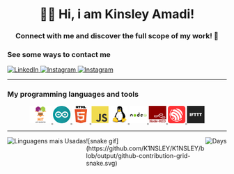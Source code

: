 <h1 align="center">👋🏼 Hi, i am Kinsley Amadi! </h1>

<h3 align="center">Connect with me and discover the full scope of my work! 🚀</h3>
<h3 align="left">See some ways to contact me</h3>
<p>
    <a href="https://www.linkedin.com/in/kinsley-chinda-amadi-2ba104257/">
        <img src="https://raw.githubusercontent.com/rahuldkjain/github-profile-readme-generator/master/src/images/icons/Social/linked-in-alt.svg" alt="LinkedIn" height="30" width="40">
    </a>
    <a href="https://twitter.com/Kinsley_S2" alt="TwitterX">
        <img src="https://cdn.jsdelivr.net/gh/devicons/devicon/icons/twitter/twitter-original.svg" alt="Instagram" height="30" width="40">
    </a>
    <a href="https://www.instagram.com/kinsley.c.amadi/" alt="BotaoInstagram">
        <img src="https://raw.githubusercontent.com/rahuldkjain/github-profile-readme-generator/master/src/images/icons/Social/instagram.svg" alt="Instagram" height="30" width="50">
    </a>

---
</p>
    <h3>My programming languages and tools</h3>
    <p align="center"> 
    <a href="https://appinventor.mit.edu/" target="_blank" rel="noreferrer"> 
      <img src="https://github.com/K1NSLEY/HTML-CSS/blob/main/files/ReadMe/Appinventor.svg" alt="AppInventor" width="50" height="40"/> 
    </a> 
    <a href="https://www.arduino.cc/" target="_blank" rel="noreferrer"> 
      <img src="https://github.com/K1NSLEY/HTML-CSS/blob/main/files/ReadMe/Arduino.svg" alt="Arduino" width="40" height="40"/> 
    </a>
    <a href="https://www.w3.org/" target="_blank" rel="noreferrer"> 
      <img src="https://github.com/K1NSLEY/HTML-CSS/blob/main/files/ReadMe/HTML.svg" alt="W3 HTML" width="40" height="40"/> 
    </a
    <a href="https://www.mozilla.org/en-US/?v=1" target="_blank" rel="noreferrer"> 
      <img src="https://github.com/K1NSLEY/HTML-CSS/blob/main/files/ReadMe/JavaScript.svg" alt="JavaScript" width="40" height="40"/> 
    </a>
    <a href="https://www.linuxfoundation.org/" target="_blank" rel="noreferrer"> 
      <img src="https://github.com/K1NSLEY/HTML-CSS/blob/main/files/ReadMe/Linux.svg" alt="Linux" width="40" height="40"/> 
    </a> 
    <a href="https://nodejs.org/en" target="_blank" rel="noreferrer"> 
      <img src="https://github.com/K1NSLEY/HTML-CSS/blob/main/files/ReadMe/Nodejs.svg" alt="NodeJs" width="40" height="40"/> 
    </a> 
    <a href="https://nodered.org/" target="_blank" rel="noreferrer"> 
      <img src="https://github.com/K1NSLEY/HTML-CSS/blob/main/files/ReadMe/NodeRed.svg" alt="NodeRed" width="40" height="40"/> 
    </a> 
    <a href="https://www.espressif.com/" target="_blank" rel="noreferrer"> 
      <img src="https://github.com/K1NSLEY/HTML-CSS/blob/main/files/ReadMe/expressif.svg" alt="Expressif" width="40" height="40"/> 
    </a> 
    <a href="http://ifttt.com/" target="_blank" rel="noreferrer"> 
      <img src="https://github.com/K1NSLEY/HTML-CSS/blob/main/files/ReadMe/IFTTT.svg" alt="IFTTT" width="40" height="40"/> 
    </a> 
        
---

<p align="center">
<img align="left" height="150" src="https://github-readme-stats.vercel.app/api/top-langs?username=K1NSLEY&show_icons=true&locale=en&layout=compact&theme=dark" alt="Linguagens mais Usadas" />

<img align="right" height="150" src="https://github-readme-streak-stats.herokuapp.com/?user=K1NSLEY&theme=dark" alt="Days" />
</p>
![snake gif](https://github.com/K1NSLEY/K1NSLEY/blob/output/github-contribution-grid-snake.svg)
